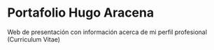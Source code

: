 # Portafolio Hugo Aracena
Web de presentación con información acerca de mi perfil profesional (Curriculum Vitae)
